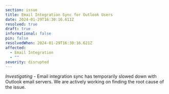 ```yaml
---
section: issue
title: Email Integration Sync for Outlook Users
date: 2024-01-29T16:30:16.611Z
resolved: true
draft: true
informational: false
pin: false
resolvedWhen: 2024-01-29T16:30:16.621Z
affected:
  - Email Integration
  - ""
severity: disrupted
---
```

*Investigating* - Email integration sync has temporarily slowed down with Outlook email servers. We are actively working on finding the root cause of the issue.